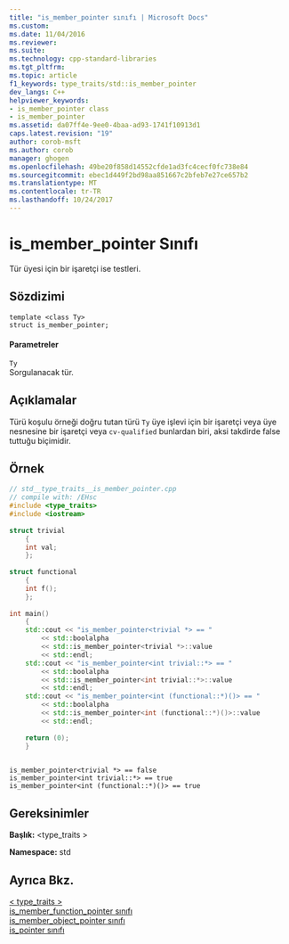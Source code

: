 ```yaml
---
title: "is_member_pointer sınıfı | Microsoft Docs"
ms.custom: 
ms.date: 11/04/2016
ms.reviewer: 
ms.suite: 
ms.technology: cpp-standard-libraries
ms.tgt_pltfrm: 
ms.topic: article
f1_keywords: type_traits/std::is_member_pointer
dev_langs: C++
helpviewer_keywords:
- is_member_pointer class
- is_member_pointer
ms.assetid: da07ff4e-9ee0-4baa-ad93-1741f10913d1
caps.latest.revision: "19"
author: corob-msft
ms.author: corob
manager: ghogen
ms.openlocfilehash: 49be20f858d14552cfde1ad3fc4cecf0fc738e84
ms.sourcegitcommit: ebec1d449f2bd98aa851667c2bfeb7e27ce657b2
ms.translationtype: MT
ms.contentlocale: tr-TR
ms.lasthandoff: 10/24/2017
---
```

# <a name="ismemberpointer-class"></a>is_member_pointer Sınıfı
Tür üyesi için bir işaretçi ise testleri.  
  
## <a name="syntax"></a>Sözdizimi  
  
```  
template <class Ty>  
struct is_member_pointer;  
```  
  
#### <a name="parameters"></a>Parametreler  
 `Ty`  
 Sorgulanacak tür.  
  
## <a name="remarks"></a>Açıklamalar  
 Türü koşulu örneği doğru tutan türü `Ty` üye işlevi için bir işaretçi veya üye nesnesine bir işaretçi veya `cv-qualified` bunlardan biri, aksi takdirde false tuttuğu biçimidir.  
  
## <a name="example"></a>Örnek  
  
```cpp  
// std__type_traits__is_member_pointer.cpp   
// compile with: /EHsc   
#include <type_traits>   
#include <iostream>   
  
struct trivial   
    {   
    int val;   
    };   
  
struct functional   
    {   
    int f();   
    };   
  
int main()   
    {   
    std::cout << "is_member_pointer<trivial *> == "   
        << std::boolalpha   
        << std::is_member_pointer<trivial *>::value   
        << std::endl;   
    std::cout << "is_member_pointer<int trivial::*> == "   
        << std::boolalpha   
        << std::is_member_pointer<int trivial::*>::value   
        << std::endl;   
    std::cout << "is_member_pointer<int (functional::*)()> == "   
        << std::boolalpha   
        << std::is_member_pointer<int (functional::*)()>::value   
        << std::endl;   
  
    return (0);   
    }  
  
```  
  
```Output  
is_member_pointer<trivial *> == false  
is_member_pointer<int trivial::*> == true  
is_member_pointer<int (functional::*)()> == true  
```  
  
## <a name="requirements"></a>Gereksinimler  
 **Başlık:** \<type_traits >  
  
 **Namespace:** std  
  
## <a name="see-also"></a>Ayrıca Bkz.  
 [< type_traits >](../standard-library/type-traits.md)   
 [is_member_function_pointer sınıfı](../standard-library/is-member-function-pointer-class.md)   
 [is_member_object_pointer sınıfı](../standard-library/is-member-object-pointer-class.md)   
 [is_pointer sınıfı](../standard-library/is-pointer-class.md)
